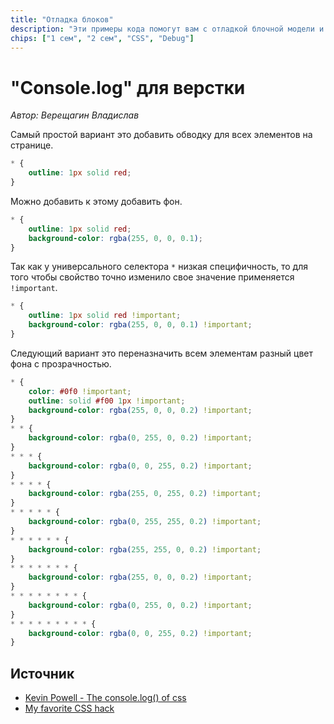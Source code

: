 ```yaml
---
title: "Отладка блоков"
description: "Эти примеры кода помогут вам с отладкой блочной модели и проверки на переполнение."
chips: ["1 сем", "2 сем", "CSS", "Debug"]
---
```


# "Console.log" для верстки

_Автор: Верещагин Владислав_

Самый простой вариант это добавить обводку для всех элементов на странице.

```css
* {
    outline: 1px solid red;
}
```

Можно добавить к этому добавить фон.

```css
* {
    outline: 1px solid red;
    background-color: rgba(255, 0, 0, 0.1);
}
```

Так как у универсального селектора `*` низкая специфичность, то для того чтобы свойство точно изменило свое значение применяется `!important`.

```css
* {
    outline: 1px solid red !important;
    background-color: rgba(255, 0, 0, 0.1) !important;
}
```

Следующий вариант это переназначить всем элементам разный цвет фона с прозрачностью.

```css
* {
    color: #0f0 !important;
    outline: solid #f00 1px !important;
    background-color: rgba(255, 0, 0, 0.2) !important;
}
* * {
    background-color: rgba(0, 255, 0, 0.2) !important;
}
* * * {
    background-color: rgba(0, 0, 255, 0.2) !important;
}
* * * * {
    background-color: rgba(255, 0, 255, 0.2) !important;
}
* * * * * {
    background-color: rgba(0, 255, 255, 0.2) !important;
}
* * * * * * {
    background-color: rgba(255, 255, 0, 0.2) !important;
}
* * * * * * * {
    background-color: rgba(255, 0, 0, 0.2) !important;
}
* * * * * * * * {
    background-color: rgba(0, 255, 0, 0.2) !important;
}
* * * * * * * * * {
    background-color: rgba(0, 0, 255, 0.2) !important;
}
```

## Источник

- [Kevin Powell - The console.log() of css](https://youtu.be/ii-lSK2_Nu4)
- [My favorite CSS hack](https://dev.to/gajus/my-favorite-css-hack-32g3)
